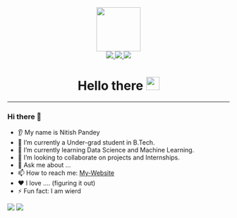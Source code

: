 

<div id="header" align="center">
  <img src="https://media.giphy.com/media/M9gbBd9nbDrOTu1Mqx/giphy.gif" width="100"/>
</div>

<div id="badges" align="center">
  <a href="https://www.linkedin.com/in/nitish-pandey-250b84224/">
    <img src="https://img.shields.io/badge/LinkedIn-blue?logo=linkedin&logoColor=white"/>
  </a>
  <a href="https://www.instagram.com/_nitish__pandey/">
    <img src="https://img.shields.io/badge/Instagram-orange"/>
  </a>
  <a href="https:nitishpandey.com.np/">
    <img src="https://img.shields.io/badge/Web-site-brightgreen"/>
  </a>
</div>

<h1 align="center">
  Hello there
  <img src="https://media.giphy.com/media/hvRJCLFzcasrR4ia7z/giphy.gif" width="30px"/>
</h1>

<hr>

### Hi there 👋  
* 👂 My name is Nitish Pandey  
* 🔭 I’m currently a Under-grad student in B.Tech. 
* 🌱 I’m currently learning Data Science and Machine Learning.
* 🤝 I’m looking to collaborate on projects and Internships.
* 💬 Ask me about ...
* 📫 How to reach me: [My-Website](https://nitishpandey.com.np)
* ❤️ I love .... (figuring it out)
* ⚡ Fun fact: I am wierd



<img src="https://github-readme-stats.vercel.app/api?username=nitish-pandey&show_icons=true"/>

<img src="https://github-readme-stats.vercel.app/api/top-langs?username=zluvsand"/>

